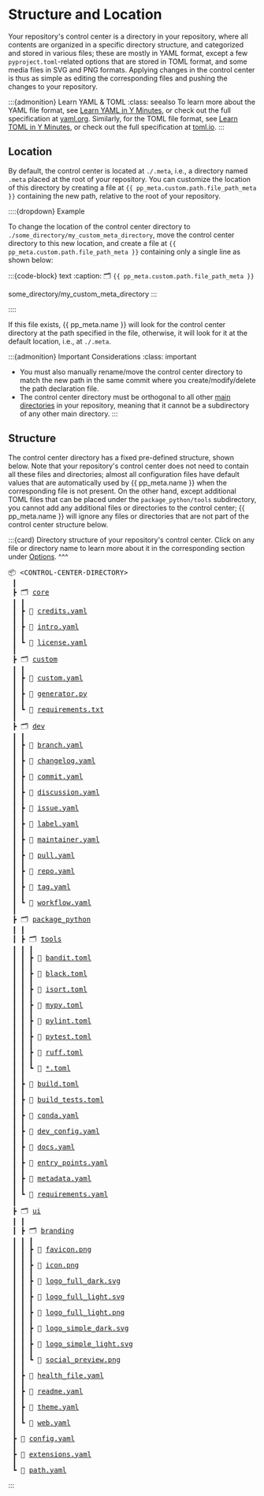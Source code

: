 # Structure and Location
Your repository's control center is a directory in your repository,
where all contents are organized in a specific directory structure,
and categorized and stored in various files; these are mostly in YAML format, except
a few `pyproject.toml`-related options that are stored in TOML format,
and some media files in SVG and PNG formats.
Applying changes in the control center is thus as simple as editing the corresponding files
and pushing the changes to your repository.

:::{admonition} Learn YAML & TOML
:class: seealso
To learn more about the YAML file format,
see [Learn YAML in Y Minutes](https://learnxinyminutes.com/docs/yaml/), or check out the
full specification at [yaml.org](https://yaml.org/spec/1.2.2/).
Similarly, for the TOML file format,
see [Learn TOML in Y Minutes](https://learnxinyminutes.com/docs/toml/), or check out the
full specification at [toml.io](https://toml.io/en/v1.0.0).
:::


## Location
By default, the control center is located at `./.meta`, i.e., a directory named `.meta`
placed at the root of your repository.
You can customize the location of this directory
by creating a file at `{{ pp_meta.custom.path.file_path_meta }}`
containing the new path, relative to the root of your repository.

::::{dropdown} Example

To change the location of the control center directory to `./some_directory/my_custom_meta_directory`,
move the control center directory to this new location,
and create a file at `{{ pp_meta.custom.path.file_path_meta }}` containing only a single line
as shown below:

:::{code-block} text
:caption: 🗂 `{{ pp_meta.custom.path.file_path_meta }}`

some_directory/my_custom_meta_directory
:::

::::


If this file exists, {{ pp_meta.name }} will look for the control center directory
at the path specified in the file,
otherwise, it will look for it at the default location, i.e., at `./.meta`.


:::{admonition} Important Considerations
:class: important

- You must also manually rename/move the control center directory to match the new path
  in the same commit where you create/modify/delete the path declaration file.
- The control center directory must be orthogonal to all other
  [main directories](/manual/fundamentals/structure/index.md) in your repository,
  meaning that it cannot be a subdirectory of any other main directory.
:::


## Structure

The control center directory has a fixed pre-defined structure, shown below.
Note that your repository's control center does not need to contain all these files and directories;
almost all configuration files have default values that are automatically used by {{ pp_meta.name }}
when the corresponding file is not present.
On the other hand, except additional
TOML files that can be placed under the `package_python/tools` subdirectory,
you cannot add any additional files or directories to the control center;
{{ pp_meta.name }} will ignore any files or directories
that are not part of the control center structure below.


:::{card}
Directory structure of your repository's control center.
Click on any file or directory name to learn more about it
in the corresponding section under [Options](../options/index.md).
^^^

<pre>
📦 &lt;CONTROL-CENTER-DIRECTORY&gt;
 ┃
 ┣ 🗂 <a href="/manual/control/options/core" title="Core Metadata">core</a>
 ┃ ┃
 ┃ ┣ 📄 <a href="/manual/control/options/core/credits" title="Project Credits">credits.yaml</a>
 ┃ ┃
 ┃ ┣ 📄 <a href="/manual/control/options/core/intro" title="Project Introduction">intro.yaml</a>
 ┃ ┃
 ┃ ┗ 📄 <a href="/manual/control/options/core/license" title="License and Copyright">license.yaml</a>
 ┃
 ┣ 🗂 <a href="/manual/control/options/custom" title="Custom Metadata">custom</a>
 ┃ ┃
 ┃ ┣ 📄 <a href="/manual/control/options/custom/#static-variables" title="Static Custom Variables">custom.yaml</a>
 ┃ ┃
 ┃ ┣ 📄 <a href="/manual/control/options/custom/#dynamic-variables" title="Dynamic Custom Variables">generator.py</a>
 ┃ ┃
 ┃ ┗ 📄 <a href="/manual/control/options/custom/#requirements" title="Requirements">requirements.txt</a>
 ┃
 ┣ 🗂 <a href="/manual/control/options/dev" title="Development Configurations">dev</a>
 ┃ ┃
 ┃ ┣ 📄 <a href="/manual/control/options/dev/branch" title="Branches">branch.yaml</a>
 ┃ ┃
 ┃ ┣ 📄 <a href="/manual/control/options/dev/changelog" title="Changelogs">changelog.yaml</a>
 ┃ ┃
 ┃ ┣ 📄 <a href="/manual/control/options/dev/commit" title="Commits">commit.yaml</a>
 ┃ ┃
 ┃ ┣ 📄 <a href="/manual/control/options/dev/discussion" title="Discussions">discussion.yaml</a>
 ┃ ┃
 ┃ ┣ 📄 <a href="/manual/control/options/dev/issue" title="Issues">issue.yaml</a>
 ┃ ┃
 ┃ ┣ 📄 <a href="/manual/control/options/dev/label" title="Labels">label.yaml</a>
 ┃ ┃
 ┃ ┣ 📄 <a href="/manual/control/options/dev/maintainer" title="Maintainers">maintainer.yaml</a>
 ┃ ┃
 ┃ ┣ 📄 <a href="/manual/control/options/dev/pull" title="Pull Requests">pull.yaml</a>
 ┃ ┃
 ┃ ┣ 📄 <a href="/manual/control/options/dev/repo" title="Repository">repo.yaml</a>
 ┃ ┃
 ┃ ┣ 📄 <a href="/manual/control/options/dev/tag" title="Tags">tag.yaml</a>
 ┃ ┃
 ┃ ┗ 📄 <a href="/manual/control/options/dev/workflow" title="Workflows">workflow.yaml</a>
 ┃
 ┣ 🗂 <a href="/manual/control/options/package" title="Package">package_python</a>
 ┃ ┃
 ┃ ┣ 🗂 <a href="/manual/control/options/package/tools" title="">tools</a>
 ┃ ┃ ┃
 ┃ ┃ ┣ 📄 <a href="/manual/control/options/package/tools/#bandit" title="">bandit.toml</a>
 ┃ ┃ ┃
 ┃ ┃ ┣ 📄 <a href="/manual/control/options/package/tools/#black" title="">black.toml</a>
 ┃ ┃ ┃
 ┃ ┃ ┣ 📄 <a href="/manual/control/options/package/tools/#isort" title="">isort.toml</a>
 ┃ ┃ ┃
 ┃ ┃ ┣ 📄 <a href="/manual/control/options/package/tools/#mypy" title="">mypy.toml</a>
 ┃ ┃ ┃
 ┃ ┃ ┣ 📄 <a href="/manual/control/options/package/tools/#pylint" title="">pylint.toml</a>
 ┃ ┃ ┃
 ┃ ┃ ┣ 📄 <a href="/manual/control/options/package/tools/#pytest" title="">pytest.toml</a>
 ┃ ┃ ┃
 ┃ ┃ ┣ 📄 <a href="/manual/control/options/package/tools/#ruff" title="">ruff.toml</a>
 ┃ ┃ ┃
 ┃ ┃ ┗ 📄 <a href="/manual/control/options/package/tools/#additional-files" title="">*.toml</a>
 ┃ ┃
 ┃ ┣ 📄 <a href="/manual/control/options/package/build" title="">build.toml</a>
 ┃ ┃
 ┃ ┣ 📄 <a href="/manual/control/options/package/build_tests" title="">build_tests.toml</a>
 ┃ ┃
 ┃ ┣ 📄 <a href="/manual/control/options/package/conda" title="">conda.yaml</a>
 ┃ ┃
 ┃ ┣ 📄 <a href="/manual/control/options/package/dev_config" title="">dev_config.yaml</a>
 ┃ ┃
 ┃ ┣ 📄 <a href="/manual/control/options/package/docs" title="">docs.yaml</a>
 ┃ ┃
 ┃ ┣ 📄 <a href="/manual/control/options/package/entry_points" title="">entry_points.yaml</a>
 ┃ ┃
 ┃ ┣ 📄 <a href="/manual/control/options/package/metadata" title="">metadata.yaml</a>
 ┃ ┃
 ┃ ┗ 📄 <a href="/manual/control/options/package/requirements" title="">requirements.yaml</a>
 ┃
 ┣ 🗂 <a href="/manual/control/options/ui" title="User Interfaces">ui</a>
 ┃ ┃
 ┃ ┣ 🗂 <a href="/manual/control/options/ui/branding" title="Branding">branding</a>
 ┃ ┃ ┃
 ┃ ┃ ┣ 📄 <a href="/manual/control/options/ui/branding#favicon" title="">favicon.png</a>
 ┃ ┃ ┃
 ┃ ┃ ┣ 📄 <a href="/manual/control/options/ui/branding/#icon" title="">icon.png</a>
 ┃ ┃ ┃
 ┃ ┃ ┣ 📄 <a href="/manual/control/options/ui/branding/#" title="">logo_full_dark.svg</a>
 ┃ ┃ ┃
 ┃ ┃ ┣ 📄 <a href="/manual/control/options/ui/branding/#" title="">logo_full_light.svg</a>
 ┃ ┃ ┃
 ┃ ┃ ┣ 📄 <a href="/manual/control/options/ui/branding/#" title="">logo_full_light.png</a>
 ┃ ┃ ┃
 ┃ ┃ ┣ 📄 <a href="/manual/control/options/ui/branding/#" title="">logo_simple_dark.svg</a>
 ┃ ┃ ┃
 ┃ ┃ ┣ 📄 <a href="/manual/control/options/ui/branding/#" title="">logo_simple_light.svg</a>
 ┃ ┃ ┃
 ┃ ┃ ┗ 📄 <a href="/manual/control/options/ui/branding/#social-preview" title="">social_preview.png</a>
 ┃ ┃
 ┃ ┣ 📄 <a href="/manual/control/options/ui/health_file" title="Health Files">health_file.yaml</a>
 ┃ ┃
 ┃ ┣ 📄 <a href="/manual/control/options/ui/readme" title="Readme Files">readme.yaml</a>
 ┃ ┃
 ┃ ┣ 📄 <a href="/manual/control/options/ui/theme" title="Theme">theme.yaml</a>
 ┃ ┃
 ┃ ┗ 📄 <a href="/manual/control/options/ui/web" title="Website">web.yaml</a>
 ┃
 ┣ 📄 <a href="/manual/control/options/config" title="Base Configurations">config.yaml</a>
 ┃
 ┣ 📄 <a href="/manual/control/options/extensions" title="Meta Extensions">extensions.yaml</a>
 ┃
 ┗ 📄 <a href="/manual/control/options/path" title="Repository Paths">path.yaml</a>
</pre>

:::
